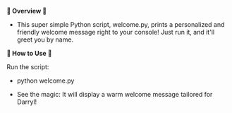 **👋 Overview 👋**

- This super simple Python script, welcome.py, prints a personalized and friendly welcome message right to your console! Just run it, and it'll greet you by name.

**🚀 How to Use 🚀**

Run the script:

- python welcome.py

- See the magic: It will display a warm welcome message tailored for Darryl!
